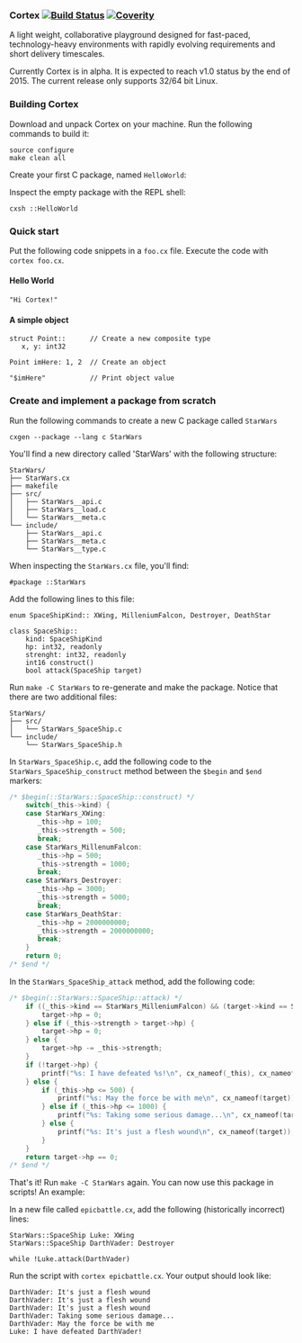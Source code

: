 ### Cortex [![Build Status](https://travis-ci.org/cortexlang/cortex.svg?branch=master)](https://travis-ci.org/Seldomberry/cortex) [![Coverity](https://scan.coverity.com/projects/3807/badge.svg)](https://scan.coverity.com/projects/3807)
A light weight, collaborative playground designed for fast-paced, technology-heavy environments with rapidly evolving requirements and short delivery timescales. 

Currently Cortex is in alpha. It is expected to reach v1.0 status by the end of 2015. The current release only supports 32/64 bit Linux.

### Building Cortex
Download and unpack Cortex on your machine. Run the following commands to build it:
```
source configure
make clean all
```
Create your first C package, named `HelloWorld`:

Inspect the empty package with the REPL shell:
```
cxsh ::HelloWorld
```
### Quick start
Put the following code snippets in a `foo.cx` file. Execute the code with `cortex foo.cx`.
#### Hello World
```
"Hi Cortex!"
```
#### A simple object
```
struct Point::      // Create a new composite type
   x, y: int32
   
Point imHere: 1, 2  // Create an object

"$imHere"           // Print object value
```
### Create and implement a package from scratch
Run the following commands to create a new C package called `StarWars`
```
cxgen --package --lang c StarWars
```
You'll find a new directory called 'StarWars' with the following structure:
```
StarWars/
├── StarWars.cx
├── makefile
├── src/
│   ├── StarWars__api.c
│   ├── StarWars__load.c
│   └── StarWars__meta.c
└── include/
    ├── StarWars__api.c
    ├── StarWars__meta.c
    └── StarWars__type.c
```
When inspecting the `StarWars.cx` file, you'll find:
```
#package ::StarWars
```
Add the following lines to this file:
```
enum SpaceShipKind:: XWing, MilleniumFalcon, Destroyer, DeathStar 

class SpaceShip::
    kind: SpaceShipKind
    hp: int32, readonly
    strenght: int32, readonly
    int16 construct()
    bool attack(SpaceShip target)
```
Run `make -C StarWars` to re-generate and make the package. Notice that there are two additional files:
```
StarWars/
├── src/
│   └── StarWars_SpaceShip.c
└── include/
    └── StarWars_SpaceShip.h
```

In `StarWars_SpaceShip.c`, add the following code to the `StarWars_SpaceShip_construct` method between the `$begin` and `$end` markers:
```c
/* $begin(::StarWars::SpaceShip::construct) */
    switch(_this->kind) {
    case StarWars_XWing:
       _this->hp = 100;
       _this->strength = 500;
       break;
    case StarWars_MillenumFalcon:
       _this->hp = 500;
       _this->strength = 1000;
       break;
    case StarWars_Destroyer:
       _this->hp = 3000;
       _this->strength = 5000;
       break;
    case StarWars_DeathStar:
       _this->hp = 2000000000;
       _this->strength = 2000000000;
       break;
    }
    return 0;
/* $end */
```

In the `StarWars_SpaceShip_attack` method, add the following code:
```c
/* $begin(::StarWars::SpaceShip::attack) */
    if ((_this->kind == StarWars_MilleniumFalcon) && (target->kind == StarWars_DeathStar)) {
        target->hp = 0;
    } else if (_this->strength > target->hp) {
        target->hp = 0;
    } else {
        target->hp -= _this->strength;
    }
    if (!target->hp) {
        printf("%s: I have defeated %s!\n", cx_nameof(_this), cx_nameof(target));
    } else {
        if (_this->hp <= 500) {
            printf("%s: May the force be with me\n", cx_nameof(target));
        } else if (_this->hp <= 1000) {
            printf("%s: Taking some serious damage...\n", cx_nameof(target));
        } else {
            printf("%s: It's just a flesh wound\n", cx_nameof(target));
        }
    }
    return target->hp == 0;
/* $end */
```

That's it! Run `make -C StarWars` again. You can now use this package in scripts! An example:

In a new file called `epicbattle.cx`, add the following (historically incorrect) lines:
```
StarWars::SpaceShip Luke: XWing
StarWars::SpaceShip DarthVader: Destroyer

while !Luke.attack(DarthVader)
```
Run the script with `cortex epicbattle.cx`. Your output should look like:
```
DarthVader: It's just a flesh wound
DarthVader: It's just a flesh wound
DarthVader: It's just a flesh wound
DarthVader: Taking some serious damage...
DarthVader: May the force be with me
Luke: I have defeated DarthVader!
```





